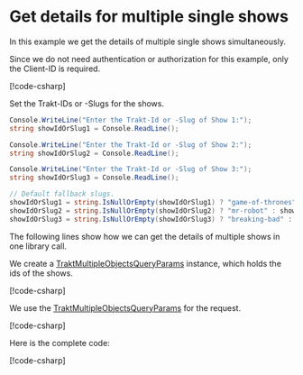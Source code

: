 # Get details for multiple single shows

In this example we get the details of multiple single shows simultaneously.

Since we do not need authentication or authorization for this example, only the Client-ID is required.

[!code-csharp[](../../../codesnippets/examples/ClientSetup.cs)]

Set the Trakt-IDs or -Slugs for the shows.

```csharp
Console.WriteLine("Enter the Trakt-Id or -Slug of Show 1:");
string showIdOrSlug1 = Console.ReadLine();

Console.WriteLine("Enter the Trakt-Id or -Slug of Show 2:");
string showIdOrSlug2 = Console.ReadLine();

Console.WriteLine("Enter the Trakt-Id or -Slug of Show 3:");
string showIdOrSlug3 = Console.ReadLine();

// Default fallback slugs.
showIdOrSlug1 = string.IsNullOrEmpty(showIdOrSlug1) ? "game-of-thrones" : showIdOrSlug1;
showIdOrSlug2 = string.IsNullOrEmpty(showIdOrSlug2) ? "mr-robot" : showIdOrSlug2;
showIdOrSlug3 = string.IsNullOrEmpty(showIdOrSlug3) ? "breaking-bad" : showIdOrSlug3;
```

The following lines show how we can get the details of multiple shows in one library call.

We create a [TraktMultipleObjectsQueryParams](xref:TraktNet.Parameters.TraktMultipleObjectsQueryParams) instance, which holds the ids of the shows.

[!code-csharp[](../../../codesnippets/examples/modules/shows/GetShowsStream.cs#L9-L18)]

We use the [TraktMultipleObjectsQueryParams](xref:TraktNet.Parameters.TraktMultipleObjectsQueryParams) for the request.

[!code-csharp[](../../../codesnippets/examples/modules/shows/GetShowsStream.cs#L20-L82)]

Here is the complete code:

[!code-csharp[](../../../codesnippets/examples/modules/shows/GetShowsStream.cs)]

